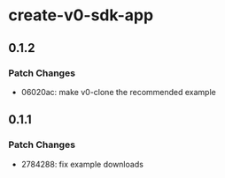 # create-v0-sdk-app

## 0.1.2

### Patch Changes

- 06020ac: make v0-clone the recommended example

## 0.1.1

### Patch Changes

- 2784288: fix example downloads
